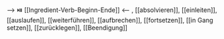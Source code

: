 --> ⏯️ [[Ingredient-Verb-Beginn-Ende]] <--
, [[absolvieren]], [[einleiten]], [[auslaufen]], [[weiterführen]], [[aufbrechen]], [[fortsetzen]], [[in Gang setzen]], [[zurücklegen]], [[Beendigung]]